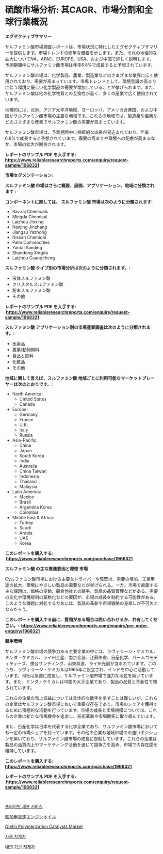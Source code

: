 <p><h1>硫酸市場分析: 其CAGR、市場分割和全球行業概況</h1></p><p><strong>エグゼクティブサマリー</strong></p>
<p><p>サルファミン酸市場調査レポートは、市場状況に特化したエグゼクティブサマリーを提供します。市場トレンドの簡単な概要を示します。また、それの地理的な拡大についてNA、APAC、EUROPE、USA、および中国で詳しく説明します。予測期間中にサルファミン酸市場は年率6.8%で成長すると予想されています。</p><p>サルファミン酸市場は、化学製品、農業、製造業などのさまざまな業界に広く使用されており、需要が高まっています。市場トレンドとして、環境意識の高まりに伴う環境に優しい化学製品の需要が増加していることが挙げられます。また、サルファミン酸は他の化学物質との互換性が高く、多くの産業で広く使用されています。</p><p>地理的には、北米、アジア太平洋地域、ヨーロッパ、アメリカ合衆国、および中国がサルファミン酸市場の主要な地域です。これらの地域では、製造業や農業などのさまざまな産業でサルファミン酸の需要が高まっています。</p><p>サルファミン酸市場は、予測期間中に持続的な成長が見込まれており、年率6.8%で成長すると予想されています。需要の高まりや環境への配慮が高まるなか、市場の拡大が期待されます。</p></p>
<p><strong>レポートのサンプル PDF を入手する: <a href="https://www.reliableresearchreports.com/enquiry/request-sample/1968321">https://www.reliableresearchreports.com/enquiry/request-sample/1968321</a></strong></p>
<p><strong>市場セグメンテーション:</strong></p>
<p><strong> スルファミン酸 市場はさらに概要、展開、アプリケーション、地域に分類されます :</strong></p>
<p><strong>コンポーネントに関しては、 スルファミン酸 市場は次のように分類されます: &nbsp;</strong></p>
<p><ul><li>Raviraj Chemicals</li><li>Mingda Chemical</li><li>Laizhou Jinxing</li><li>Nanjing Jinzhang</li><li>Jiangsu Yazhong</li><li>Nissan Chemical</li><li>Palm Commodities</li><li>Yantai Sanding</li><li>Shandong Xingda</li><li>Laizhou Guangcheng</li></ul></p>
<p><strong> スルファミン酸 タイプ別の市場分析は次のように分類されます。:</strong></p>
<p><ul><li>液体スルファミン酸</li><li>クリスタルスルファミン酸</li><li>粉末スルファミン酸</li><li>その他</li></ul></p>
<p><strong>レポートのサンプル PDF を入手する: &nbsp;<a href="https://www.reliableresearchreports.com/enquiry/request-sample/1968321">https://www.reliableresearchreports.com/enquiry/request-sample/1968321</a></strong></p>
<p><strong> スルファミン酸 アプリケーション別の市場産業調査は次のように分類されます。:</strong></p>
<p><ul><li>医薬品</li><li>農業/動物飼料</li><li>食品と飲料</li><li>化粧品</li><li>その他</li></ul></p>
<p><strong>地域に関して言えば、スルファミン酸 地域ごとに利用可能なマーケットプレーヤーは次のとおりです。:</strong></p>
<p><ul>
    <li>
        North America:
        <ul>
            <li>United States</li>
            <li>Canada</li>
        </ul>
    </li>
    <li>
        Europe:
        <ul>
            <li>Germany</li>
            <li>France</li>
            <li>U.K.</li>
            <li>Italy</li>
            <li>Russia</li>
        </ul>
    </li>
    <li>
        Asia-Pacific:
        <ul>
            <li>China</li>
            <li>Japan</li>
            <li>South Korea</li>
            <li>India</li>
            <li>Australia</li>
            <li>China Taiwan</li>
            <li>Indonesia</li>
            <li>Thailand</li>
            <li>Malaysia</li>
        </ul>
    </li>
    <li>
        Latin America:
        <ul>
            <li>Mexico</li>
            <li>Brazil</li>
            <li>Argentina Korea</li>
            <li>Colombia</li>
        </ul>
    </li>
    <li>
        Middle East & Africa:
        <ul>
            <li>Turkey</li>
            <li>Saudi</li>
            <li>Arabia</li>
            <li>UAE</li>
            <li>Korea</li>
        </ul>
    </li>
    </ul></p>
<p><strong>このレポートを購入する: &nbsp;<a href="https://www.reliableresearchreports.com/purchase/1968321">https://www.reliableresearchreports.com/purchase/1968321</a></strong></p>
<p><strong>スルファミン酸 の主な推進要因と障壁 市場</strong></p>
<p><p>Суルファミン酸市場における主要なドライバーや障壁は、需要の増加、工業用途の拡大、環境にやさしい製品の需要などが挙げられる。一方、市場で直面する主な課題は、価格の変動、競合他社との競争、製品の品質管理などがある。需要の変化や環境規制の厳格化などの要因が、市場の成長を制約する可能性がある。このような課題に対処するためには、製品の革新や市場戦略の見直しが不可欠となるだろう。</p></p>
<p><strong>このレポートを購入する前に、質問がある場合は問い合わせるか、共有してください。:&nbsp; <a href="https://www.reliableresearchreports.com/enquiry/pre-order-enquiry/1968321">https://www.reliableresearchreports.com/enquiry/pre-order-enquiry/1968321</a></strong></p>
<p><strong>競争環境</strong></p>
<p><p>サルファミン酸市場の競争力ある主要企業の中には、ラヴィラージ・ケミカル、ミンダ・ケミカル、ライ州金星、南京金装、江蘇矢雀、日産化学、パームコモディティーズ、煙台サンディング、山東興達、ライ州光誠が含まれています。このうち、ラヴィラージ・ケミカルは1965年に設立され、インドを中心に活動しています。同社は急速に成長し、サルファミン酸市場で強力な地位を築いています。また、ミンダ・ケミカルは中国の大手企業であり、製品の品質と革新性で知られています。</p><p>これらの企業の売上収益については具体的な数字を示すことは難しいが、これらの企業はサルファミン酸市場において重要な存在であり、市場のシェアを獲得するために積極的な活動を行っています。市場の成長と市場規模については、これらの企業は新たな市場機会を追求し、技術革新や市場開拓に取り組んでいます。</p><p>また、日産化学は日本を代表する化学企業であり、サルファミン酸市場においても一定の市場シェアを持っています。その他の企業も地域市場での強いポジションを築いており、サルファミン酸市場の成長に貢献しています。これらの企業は製品の品質向上やマーケティング活動を通じて競争力を高め、市場での存在感を維持しています。</p></p>
<p><strong>このレポートを購入する: &nbsp; <a href="https://www.reliableresearchreports.com/purchase/1968321">https://www.reliableresearchreports.com/purchase/1968321</a></strong></p>
<p><strong>レポートのサンプル PDF を入手する: &nbsp;<a href="https://www.reliableresearchreports.com/enquiry/request-sample/1968321">https://www.reliableresearchreports.com/enquiry/request-sample/1968321</a></strong><strong></strong></p>
<p>&nbsp;</p>
<p><p><a href="https://medium.com/@boydsmitham726/%EC%82%AC%EC%84%A4-%EC%9A%94%EB%A6%AC%EC%82%AC-%EC%84%9C%EB%B9%84%EC%8A%A4-%EC%8B%9C%EC%9E%A5-%EC%A1%B0%EC%82%AC-%EB%B3%B4%EA%B3%A0%EC%84%9C-2024%EB%85%84%EB%B6%80%ED%84%B0-2031%EB%85%84%EA%B9%8C%EC%A7%80%EC%9D%98-%EC%97%AD%EC%82%AC-%EB%B0%8F-%EC%98%88%EC%B8%A1-15e99765cbd8">프라이빗 셰프 서비스</a></p><p><a href="https://github.com/DonaldShaw1965/Market-Research-Report-List-1/blob/main/135878511363.md">船舶用高速エンジンオイル</a></p><p><a href="https://sudsy-motorcycle-bbc.notion.site/Olefin-Polymerization-Catalysts-Market-Research-Report-The-Key-To-Successful-Business-Strategy-Fore-f252c646b415430fb288527f70bd6757">Olefin Polymerization Catalysts Market</a></p><p><a href="https://github.com/vs019sa3m8x/Market-Research-Report-List-1/blob/main/796053310332.md">사륜 지게차</a></p><p><a href="https://github.com/lzrvbyqzftro57/Market-Research-Report-List-1/blob/main/373367610331.md">내연 기관 지게차</a></p></p>